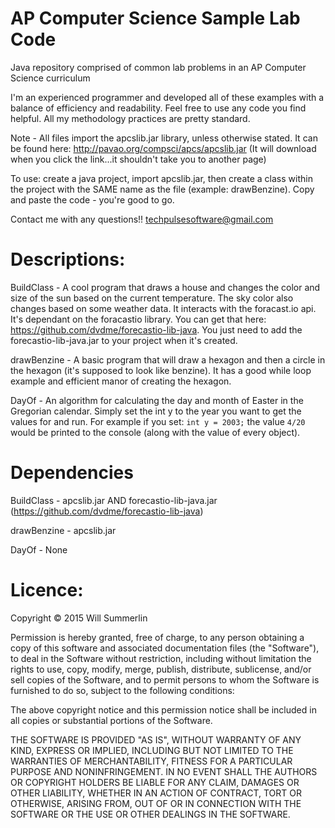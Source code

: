 AP Computer Science Sample Lab Code
=========

Java repository comprised of common lab problems in an AP Computer Science curriculum 

I'm an experienced programmer and developed all of these examples with a balance of efficiency and readability. Feel free to use any code you find helpful. All my methodology practices are pretty standard. 

Note - All files import the apcslib.jar library, unless otherwise stated. It can be found here: http://pavao.org/compsci/apcs/apcslib.jar (It will download when you click the link...it shouldn't take you to another page)

To use: create a java project, import apcslib.jar, then create a class within the project with the SAME name as the file (example: drawBenzine). Copy and paste the code - you're good to go. 

Contact me with any questions!! techpulsesoftware@gmail.com

Descriptions:
=========

  BuildClass - A cool program that draws a house and changes the color and size of the sun based on the current temperature. The sky color also changes based on some weather data. It interacts with the foracast.io api. It's dependant on the foracastio library. You can get that here: https://github.com/dvdme/forecastio-lib-java. You just need to add the forecastio-lib-java.jar to your project when it's created. 
  
  drawBenzine - A basic program that will draw a hexagon and then a circle in the hexagon (it's supposed to look like benzine). It has a good while loop example and efficient manor of creating the hexagon.
  
  DayOf - An algorithm for calculating the day and month of Easter in the Gregorian calendar. Simply set the int y to the year you want to get the values for and run. For example if you set:
```int y = 2003;``` the value ```4/20``` would be printed to the console (along with the value of every object).    
  
  
Dependencies 
=========

  BuildClass - apcslib.jar AND forecastio-lib-java.jar (https://github.com/dvdme/forecastio-lib-java)
  
  drawBenzine - apcslib.jar 
  
  DayOf - None


Licence:
=========

Copyright © 2015 Will Summerlin

Permission is hereby granted, free of charge, to any person obtaining a copy of this software and associated documentation files (the "Software"), to deal in the Software without restriction, including without limitation the rights to use, copy, modify, merge, publish, distribute, sublicense, and/or sell copies of the Software, and to permit persons to whom the Software is furnished to do so, subject to the following conditions:

The above copyright notice and this permission notice shall be included in all copies or substantial portions of the Software.

THE SOFTWARE IS PROVIDED "AS IS", WITHOUT WARRANTY OF ANY KIND, EXPRESS OR IMPLIED, INCLUDING BUT NOT LIMITED TO THE WARRANTIES OF MERCHANTABILITY, FITNESS FOR A PARTICULAR PURPOSE AND NONINFRINGEMENT. IN NO EVENT SHALL THE AUTHORS OR COPYRIGHT HOLDERS BE LIABLE FOR ANY CLAIM, DAMAGES OR OTHER LIABILITY, WHETHER IN AN ACTION OF CONTRACT, TORT OR OTHERWISE, ARISING FROM, OUT OF OR IN CONNECTION WITH THE SOFTWARE OR THE USE OR OTHER DEALINGS IN THE SOFTWARE.


